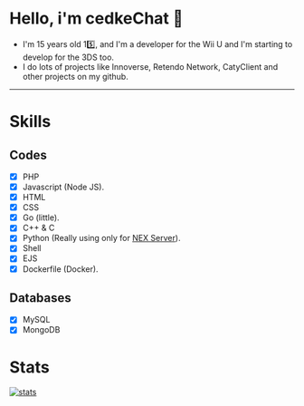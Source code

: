 # Hello, i'm cedkeChat 👋
- I'm 15 years old 1️5️⃣, and I'm a developer for the Wii U and I'm starting to develop for the 3DS too.
- I do lots of projects like Innoverse, Retendo Network, CatyClient and other projects on my github.
--------------------------------------------------------------------------------
# Skills
## Codes
- [x] PHP
- [x] Javascript (Node JS).
- [x] HTML
- [x] CSS
- [x] Go (little).
- [x] C++ & C
- [x] Python (Really using only for [NEX Server](https://github.com/RetendoNetwork/nex-protocols)).
- [x] Shell
- [x] EJS
- [x] Dockerfile (Docker).
## Databases
- [x] MySQL
- [x] MongoDB

# Stats
[![stats](https://github-readme-stats.vercel.app/api/top-langs?username=00cedke&theme=algolia&show_icons=true)](https://github.com/00cedke)
